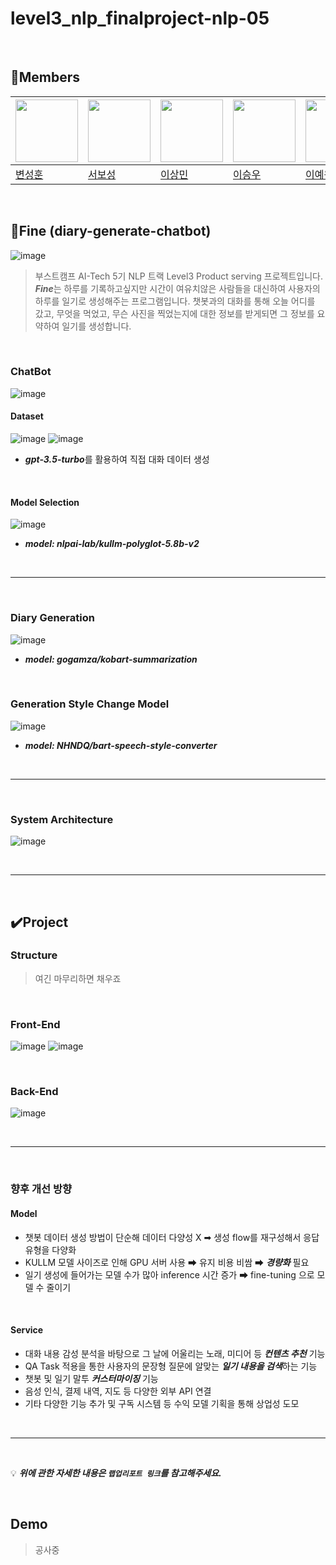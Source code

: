 # level3_nlp_finalproject-nlp-05

<br>

## 🐴Members

|<img src='https://avatars.githubusercontent.com/u/102334596?v=4' height=100 width=100px></img>|<img src='https://avatars.githubusercontent.com/u/86002769?v=4' height=100 width=100px></img>|<img src='https://avatars.githubusercontent.com/u/107304584?v=' height=100 width=100px></img>|<img src='https://avatars.githubusercontent.com/u/60664644?v=4' height=100 width=100px></img>|<img src='https://avatars.githubusercontent.com/u/126854237?v=4' height=100 width=100px></img>
| --- | --- | --- | --- | --- |
| [변성훈](https://github.com/DNA-B) | [서보성](https://github.com/Seoboseong) | [이상민](https://github.com/SangMini2) | [이승우](https://github.com/OLAOOT) | [이예원](https://github.com/aeongaewon) |

<br>

## 📎Fine (diary-generate-chatbot)

![image](https://github.com/boostcampaitech5/level3_nlp_finalproject-nlp-05/assets/102334596/098467e4-8595-4bd8-9d6f-de678321a081)

> 부스트캠프 AI-Tech 5기 NLP 트랙 Level3 Product serving 프로젝트입니다.
> ***Fine***는 하루를 기록하고싶지만 시간이 여유치않은 사람들을 대신하여 사용자의 하루를 일기로 생성해주는 프로그램입니다.
> 챗봇과의 대화를 통해 오늘 어디를 갔고, 무엇을 먹었고, 무슨 사진을 찍었는지에 대한 정보를 받게되면 그 정보를 요약하여 일기를 생성합니다.

<br>

### ChatBot
![image](https://github.com/boostcampaitech5/level3_nlp_finalproject-nlp-05/assets/102334596/a5e0c152-d0ae-4adc-b74f-26b769be3ea6)

  #### Dataset
  ![image](https://github.com/boostcampaitech5/level3_nlp_finalproject-nlp-05/assets/102334596/7a54362d-4213-4371-bb38-7598e52d9fd2)
  ![image](https://github.com/boostcampaitech5/level3_nlp_finalproject-nlp-05/assets/102334596/7579ff8f-301a-4343-a20a-6c3d3753acf5)
  + ***gpt-3.5-turbo***를 활용하여 직접 대화 데이터 생성
  
<br>
  
  #### Model Selection
  ![image](https://github.com/boostcampaitech5/level3_nlp_finalproject-nlp-05/assets/102334596/24a6a61f-1d0b-41dd-bc25-9d5f2e28ecb0)
  + ***model: nlpai-lab/kullm-polyglot-5.8b-v2***

<br>

-------

<br>

### Diary Generation
![image](https://github.com/boostcampaitech5/level3_nlp_finalproject-nlp-05/assets/102334596/ae79c6ff-489f-4b33-973b-8b12f5fac301)
+ ***model: gogamza/kobart-summarization***
  
<br>

### Generation Style Change Model
![image](https://github.com/boostcampaitech5/level3_nlp_finalproject-nlp-05/assets/102334596/5317da6f-f318-4e07-bb3e-378dd8b2c3ad)
+ ***model: NHNDQ/bart-speech-style-converter***
  
<br>

------

<br>

### System Architecture
![image](https://github.com/boostcampaitech5/level3_nlp_finalproject-nlp-05/assets/102334596/7b98f242-ed4a-444a-93fb-af4cf1b96f32)  
  
<br>

---

<br>

## ✔️Project

### Structure
> 여긴 마무리하면 채우죠


<br>

### Front-End
![image](https://github.com/boostcampaitech5/level3_nlp_finalproject-nlp-05/assets/102334596/83b73701-2609-445c-b12b-510705f7a492)
![image](https://github.com/boostcampaitech5/level3_nlp_finalproject-nlp-05/assets/102334596/6198c3ea-4e36-44db-980c-a1a6f15c84fd)

<br>

### Back-End
![image](https://github.com/boostcampaitech5/level3_nlp_finalproject-nlp-05/assets/102334596/a6c794b1-6bb1-4127-b85c-bd6b08010acb)

<br>

---

<br>

### 향후 개선 방향
  #### Model
  + 챗봇 데이터 생성 방법이 단순해 데이터 다양성 Χ ➡ 생성 flow를 재구성해서 응답 유형을 다양화
  + KULLM 모델 사이즈로 인해 GPU 서버 사용 ➡ 유지 비용 비쌈 ➡ ***경량화*** 필요 
  + 일기 생성에 들어가는 모델 수가 많아 inference 시간 증가 ➡ fine-tuning 으로 모델 수 줄이기

<br>

  #### Service
  + 대화 내용 감성 분석을 바탕으로 그 날에 어울리는 노래, 미디어 등 ***컨텐츠 추천*** 기능
  + QA Task 적용을 통한 사용자의 문장형 질문에 알맞는 ***일기 내용을 검색***하는 기능
  + 챗봇 및 일기 말투 ***커스터마이징*** 기능
  + 음성 인식, 결제 내역, 지도 등 다양한 외부 API 연결
  + 기타 다양한 기능 추가 및 구독 시스템 등 수익 모델 기획을 통해 상업성 도모
  
<br>

---

<br>

💡 __*위에 관한 자세한 내용은 ```랩업리포트 링크```를 참고해주세요.*__

<br>

## Demo
> 공사중
